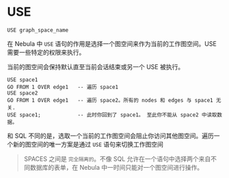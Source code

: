 # USE

```
USE graph_space_name
```

在 Nebula 中 `USE` 语句的作用是选择一个图空间来作为当前的工作图空间。USE 需要一些特定的权限来执行。

当前的图空间会保持默认直至当前会话结束或另一个 USE 被执行。

```
USE space1
GO FROM 1 OVER edge1   -- 遍历 space1
USE space2
GO FROM 1 OVER edge1   -- 遍历 space2。所有的 nodes 和 edges 与 space1 无关.
USE space1;            -- 此时你回到了 space1。 至此你不能从 space2 中读取数据。
```

和 SQL 不同的是，选取一个当前的工作图空间会阻止你访问其他图空间。遍历一个新的图空间的唯一方案是通过 `USE` 语句来切换工作图空间

> SPACES 之间是 `完全隔离的`。不像 SQL 允许在一个语句中选择两个来自不同数据库的表单，在 Nebula 中一时间只能对一个图空间进行操作。

